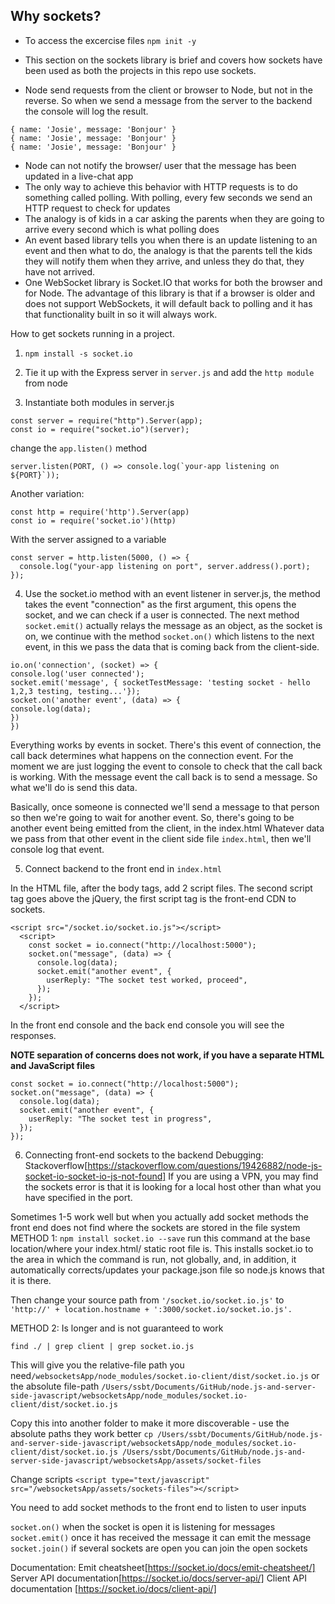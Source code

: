## Why sockets?

- To access the excercise files `npm init -y`

- This section on the sockets library is brief and covers how sockets have been used as both the projects in this repo use sockets.

- Node send requests from the client or browser to Node, but not in the reverse. So when we send a message from the server to the backend the console will log the result.

```
{ name: 'Josie', message: 'Bonjour' }
{ name: 'Josie', message: 'Bonjour' }
{ name: 'Josie', message: 'Bonjour' }
```

- Node can not notify the browser/ user that the message has been updated in a live-chat app
- The only way to achieve this behavior with HTTP requests is to do something called polling. With polling, every few seconds we send an HTTP request to check for updates
- The analogy is of kids in a car asking the parents when they are going to arrive every second which is what polling does
- An event based library tells you when there is an update listening to an event and then what to do, the analogy is that the parents tell the kids they will notify them when they arrive, and unless they do that, they have not arrived.
- One WebSocket library is Socket.IO that works for both the browser and for Node. The advantage of this library is that if a browser is older and does not support WebSockets, it will default back to polling and it has that functionality built in so it will always work.

How to get sockets running in a project.

1. `npm install -s socket.io`

2. Tie it up with the Express server in `server.js` and add the `http module` from node

3. Instantiate both modules in server.js

```
const server = require("http").Server(app);
const io = require("socket.io")(server);
```

change the `app.listen()` method

```
server.listen(PORT, () => console.log(`your-app listening on ${PORT}`));
```

Another variation:

```
const http = require('http').Server(app)
const io = require('socket.io')(http)
```

With the server assigned to a variable

```
const server = http.listen(5000, () => {
  console.log("your-app listening on port", server.address().port);
});
```

4. Use the socket.io method with an event listener in server.js, the method takes the event "connection" as the first argument, this opens the socket, and we can check if a user is connected. The next method `socket.emit()` actually relays the message as an object, as the socket is on, we continue with the method `socket.on()` which listens to the next event, in this we pass the data that is coming back from the client-side.

```
io.on('connection', (socket) => {
console.log('user connected');
socket.emit('message', { socketTestMessage: 'testing socket - hello 1,2,3 testing, testing...'});
socket.on('another event', (data) => {
console.log(data);
})
})
```

Everything works by events in socket. There's this event of connection, the call back determines what happens on the connection event. For the moment we are just logging the event to console to check that the call back is working. With the message event the call back is to send a message. So what we'll do is send this data.

Basically, once someone is connected we'll send a message to that person so then we're going to wait for another event. So, there's going to be another event being emitted from the client, in the index.html Whatever data we pass from that other event in the client side file `index.html`, then we'll console log that event.

5. Connect backend to the front end in `index.html`

In the HTML file, after the body tags, add 2 script files. The second script tag goes above the jQuery, the first script tag is the front-end CDN to sockets.

```
<script src="/socket.io/socket.io.js"></script>
  <script>
    const socket = io.connect("http://localhost:5000");
    socket.on("message", (data) => {
      console.log(data);
      socket.emit("another event", {
        userReply: "The socket test worked, proceed",
      });
    });
  </script>
```

In the front end console and the back end console you will see the responses.

**NOTE separation of concerns does not work, if you have a separate HTML and JavaScript files**

```
const socket = io.connect("http://localhost:5000");
socket.on("message", (data) => {
  console.log(data);
  socket.emit("another event", {
    userReply: "The socket test in progress",
  });
});
```

6. Connecting front-end sockets to the backend
   Debugging:
   Stackoverflow[https://stackoverflow.com/questions/19426882/node-js-socket-io-socket-io-js-not-found]
   If you are using a VPN, you may find the sockets error is that it is looking for a local host other than what you have specified in the port.

Sometimes 1-5 work well but when you actually add socket methods the front end does not find where the sockets are stored in the file system
METHOD 1:
`npm install socket.io --save` run this command at the base location/where your index.html/ static root file is. This installs socket.io to the area in which the command is run, not globally, and, in addition, it automatically corrects/updates your package.json file so node.js knows that it is there.

Then change your source path from `'/socket.io/socket.io.js'` to `'http://' + location.hostname + ':3000/socket.io/socket.io.js'.`

METHOD 2: Is longer and is not guaranteed to work

`find ./ | grep client | grep socket.io.js`

This will give you the relative-file path you need`/websocketsApp/node_modules/socket.io-client/dist/socket.io.js` or the absolute file-path `/Users/ssbt/Documents/GitHub/node.js-and-server-side-javascript/websocketsApp/node_modules/socket.io-client/dist/socket.io.js`

Copy this into another folder to make it more discoverable - use the absolute paths they work better
`cp /Users/ssbt/Documents/GitHub/node.js-and-server-side-javascript/websocketsApp/node_modules/socket.io-client/dist/socket.io.js /Users/ssbt/Documents/GitHub/node.js-and-server-side-javascript/websocketsApp/assets/socket-files`

Change scripts `<script type="text/javascript" src="/websocketsApp/assets/sockets-files"></script>`

You need to add socket methods to the front end to listen to user inputs

`socket.on()` when the socket is open it is listening for messages
`socket.emit()` once it has received the message it can emit the message
`socket.join()` if several sockets are open you can join the open sockets

Documentation:
Emit cheatsheet[https://socket.io/docs/emit-cheatsheet/]
Server API documentation[https://socket.io/docs/server-api/]
Client API documentation [https://socket.io/docs/client-api/]
